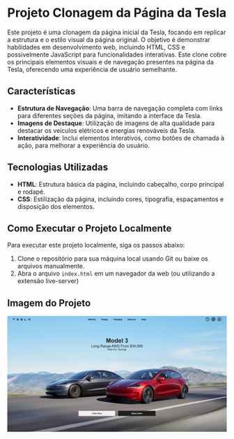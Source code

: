 ﻿# Projeto Clonagem da Página da Tesla

Este projeto é uma clonagem da página inicial da Tesla, focando em replicar a estrutura e o estilo visual da página original. O objetivo é demonstrar habilidades em desenvolvimento web, incluindo HTML, CSS e possivelmente JavaScript para funcionalidades interativas. Este clone cobre os principais elementos visuais e de navegação presentes na página da Tesla, oferecendo uma experiência de usuário semelhante.

## Características

- **Estrutura de Navegação**: Uma barra de navegação completa com links para diferentes seções da página, imitando a interface da Tesla.
- **Imagens de Destaque**: Utilização de imagens de alta qualidade para destacar os veículos elétricos e energias renováveis da Tesla.
- **Interatividade**: Inclui elementos interativos, como botões de chamada à ação, para melhorar a experiência do usuário.

## Tecnologias Utilizadas

- **HTML**: Estrutura básica da página, incluindo cabeçalho, corpo principal e rodapé.
- **CSS**: Estilização da página, incluindo cores, tipografia, espaçamentos e disposição dos elementos.

## Como Executar o Projeto Localmente

Para executar este projeto localmente, siga os passos abaixo:

1. Clone o repositório para sua máquina local usando Git ou baixe os arquivos manualmente.
2. Abra o arquivo `index.html` em um navegador da web (ou utilizando a extensão live-server)

## Imagem do Projeto

![Clonagem da Página da Tesla](readme-assets/tesla-page-readme.png)
